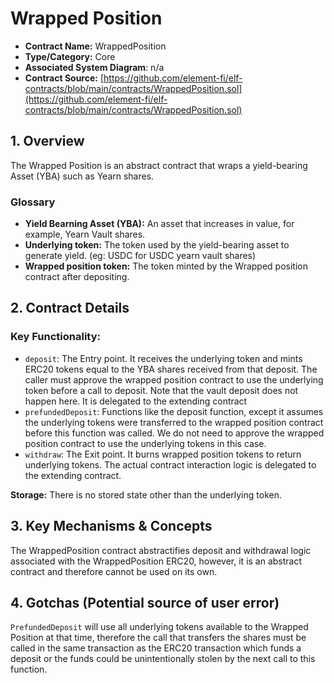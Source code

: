 # Wrapped Position

* **Contract Name:** WrappedPosition
* **Type/Category:** Core
* **Associated System Diagram**: n/a
* **Contract Source:** [https://github.com/element-fi/elf-contracts/blob/main/contracts/WrappedPosition.sol](https://github.com/element-fi/elf-contracts/blob/main/contracts/WrappedPosition.sol)

## 1. Overview

The Wrapped Position is an abstract contract that wraps a yield-bearing Asset \(YBA\) such as Yearn shares.

### **Glossary**

* **Yield Bearning Asset \(YBA\):** An asset that increases in value, for example, Yearn Vault shares.
* **Underlying token:** The token used by the yield-bearing asset to generate yield. \(eg: USDC for USDC yearn vault shares\)
* **Wrapped position token:** The token minted by the Wrapped position contract after depositing.

## 2. Contract Details

### **Key Function**ality: 

* `deposit`: The Entry point. It receives the underlying token and mints ERC20 tokens equal to the YBA shares received from that deposit. The caller must approve the wrapped position contract to use the underlying token before a call to deposit. Note that the vault deposit does not happen here. It is delegated to the extending contract
* `prefundedDeposit`: Functions like the deposit function, except it assumes the underlying tokens were transferred to the wrapped position contract before this function was called. We do not need to approve the wrapped position contract to use the underlying tokens in this case.
* `withdraw`: The Exit point. It burns wrapped position tokens to return underlying tokens. The actual contract interaction logic is delegated to the extending contract.

**Storage:** There is no stored state other than the underlying token. 

## 3. Key Mechanisms & Concepts

The WrappedPosition contract abstractifies deposit and withdrawal logic associated with the WrappedPosition ERC20, however, it is an abstract contract and therefore cannot be used on its own.

## 4. Gotchas \(Potential source of user error\)

`PrefundedDeposit` will use all underlying tokens available to the Wrapped Position at that time, therefore the call that transfers the shares must be called in the same transaction as the ERC20 transaction which funds a deposit or the funds could be unintentionally stolen by the next call to this function.

